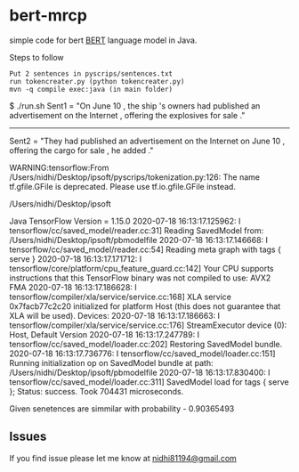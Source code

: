 # bert-mrcp
simple code for bert [BERT](https://github.com/google-research/bert) language model in Java.

Steps to follow

```
Put 2 sentences in pyscrips/sentences.txt
run tokencreater.py (python tokencreater.py)
mvn -q compile exec:java (in main folder)

```

$ ./run.sh 
Sent1 =  "On June 10 , the ship 's owners had published an advertisement on the Internet , offering the explosives for sale ."

----------------------------------------
Sent2 =  "They had published an advertisement on the Internet on June 10 , offering the cargo for sale , he added ."

WARNING:tensorflow:From /Users/nidhi/Desktop/ipsoft/pyscrips/tokenization.py:126: The name tf.gfile.GFile is deprecated. Please use tf.io.gfile.GFile instead.

/Users/nidhi/Desktop/ipsoft

Java TensorFlow Version = 1.15.0
2020-07-18 16:13:17.125962: I tensorflow/cc/saved_model/reader.cc:31] Reading SavedModel from: /Users/nidhi/Desktop/ipsoft/pbmodelfile
2020-07-18 16:13:17.146668: I tensorflow/cc/saved_model/reader.cc:54] Reading meta graph with tags { serve }
2020-07-18 16:13:17.171712: I tensorflow/core/platform/cpu_feature_guard.cc:142] Your CPU supports instructions that this TensorFlow binary was not compiled to use: AVX2 FMA
2020-07-18 16:13:17.186628: I tensorflow/compiler/xla/service/service.cc:168] XLA service 0x7facb77c2c20 initialized for platform Host (this does not guarantee that XLA will be used). Devices:
2020-07-18 16:13:17.186663: I tensorflow/compiler/xla/service/service.cc:176]   StreamExecutor device (0): Host, Default Version
2020-07-18 16:13:17.247789: I tensorflow/cc/saved_model/loader.cc:202] Restoring SavedModel bundle.
2020-07-18 16:13:17.736776: I tensorflow/cc/saved_model/loader.cc:151] Running initialization op on SavedModel bundle at path: /Users/nidhi/Desktop/ipsoft/pbmodelfile
2020-07-18 16:13:17.830400: I tensorflow/cc/saved_model/loader.cc:311] SavedModel load for tags { serve }; Status: success. Took 704431 microseconds.


Given senetences are simmilar with probability - 0.90365493




## Issues
If you find issue please let me know at nidhi81194@gmail.com
